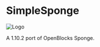 # SimpleSponge
![Logo](https://i.gyazo.com/89848a5e98340b43b53ef80d44bdd5b4.png)

A 1.10.2 port of OpenBlocks Sponge.
